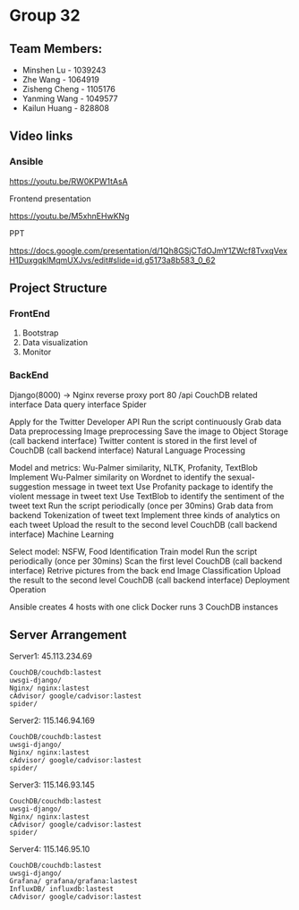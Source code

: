# Group 32
## Team Members:

* Minshen Lu - 1039243
* Zhe Wang - 1064919
* Zisheng Cheng - 1105176
* Yanming Wang - 1049577
* Kailun Huang - 828808


## Video links

### Ansible

https://youtu.be/RW0KPW1tAsA

Frontend presentation

https://youtu.be/M5xhnEHwKNg

PPT

https://docs.google.com/presentation/d/1Qh8GSjCTdOJmY1ZWcf8TvxqVexH1DuxgqklMqmUXJvs/edit#slide=id.g5173a8b583_0_62

## Project Structure

### FrontEnd

1. Bootstrap
2. Data visualization
3. Monitor

### BackEnd

Django(8000) -> Nginx reverse proxy port 80 /api
CouchDB related interface
Data query interface
Spider

Apply for the Twitter Developer API
Run the script continuously
Grab data
Data preprocessing
Image preprocessing
Save the image to Object Storage (call backend interface)
Twitter content is stored in the first level of CouchDB (call backend interface)
Natural Language Processing

Model and metrics: Wu-Palmer similarity, NLTK, Profanity, TextBlob
Implement Wu-Palmer similarity on Wordnet to identify the sexual-suggestion message in tweet text
Use Profanity package to identify the violent message in tweet text
Use TextBlob to identify the sentiment of the tweet text
Run the script periodically (once per 30mins)
Grab data from backend
Tokenization of tweet text
Implement three kinds of analytics on each tweet
Upload the result to the second level CouchDB (call backend interface)
Machine Learning

Select model: NSFW, Food Identification
Train model
Run the script periodically (once per 30mins)
Scan the first level CouchDB (call backend interface)
Retrive pictures from the back end
Image Classification
Upload the result to the second level CouchDB (call backend interface)
Deployment Operation

Ansible creates 4 hosts with one click
Docker runs 3 CouchDB instances

## Server Arrangement

Server1: 45.113.234.69
    
    CouchDB/couchdb:lastest
    uwsgi-django/
    Nginx/ nginx:lastest
    cAdvisor/ google/cadvisor:lastest
    spider/


Server2: 115.146.94.169
    
    CouchDB/couchdb:lastest
    uwsgi-django/
    Nginx/ nginx:lastest
    cAdvisor/ google/cadvisor:lastest
    spider/

Server3: 115.146.93.145
    
    CouchDB/couchdb:lastest
    uwsgi-django/
    Nginx/ nginx:lastest
    cAdvisor/ google/cadvisor:lastest
    spider/
    
Server4: 115.146.95.10
    
    CouchDB/couchdb:lastest
    uwsgi-django/
    Grafana/ grafana/grafana:lastest
    InfluxDB/ influxdb:lastest
    cAdvisor/ google/cadvisor:lastest
    
